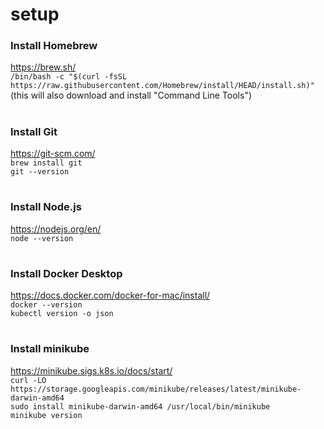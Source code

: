 # setup

### Install Homebrew  
https://brew.sh/  
`/bin/bash -c "$(curl -fsSL https://raw.githubusercontent.com/Homebrew/install/HEAD/install.sh)"`  
(this will also download and install "Command Line Tools")
#

### Install Git  
https://git-scm.com/  
`brew install git`  
`git --version`  
#

### Install Node.js  
https://nodejs.org/en/  
`node --version`  
#

### Install Docker Desktop  
https://docs.docker.com/docker-for-mac/install/  
`docker --version`  
`kubectl version -o json`  
#

### Install minikube  
https://minikube.sigs.k8s.io/docs/start/  
`curl -LO https://storage.googleapis.com/minikube/releases/latest/minikube-darwin-amd64`  
`sudo install minikube-darwin-amd64 /usr/local/bin/minikube`  
`minikube version`  
#
